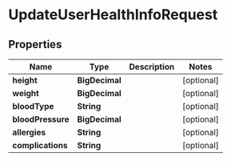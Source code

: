

# UpdateUserHealthInfoRequest


## Properties

| Name | Type | Description | Notes |
|------------ | ------------- | ------------- | -------------|
|**height** | **BigDecimal** |  |  [optional] |
|**weight** | **BigDecimal** |  |  [optional] |
|**bloodType** | **String** |  |  [optional] |
|**bloodPressure** | **BigDecimal** |  |  [optional] |
|**allergies** | **String** |  |  [optional] |
|**complications** | **String** |  |  [optional] |



